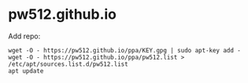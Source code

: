 # pw512.github.io

Add repo:
```
wget -O - https://pw512.github.io/ppa/KEY.gpg | sudo apt-key add -
wget -O - https://pw512.github.io/ppa/pw512.list > /etc/apt/sources.list.d/pw512.list
apt update
```
